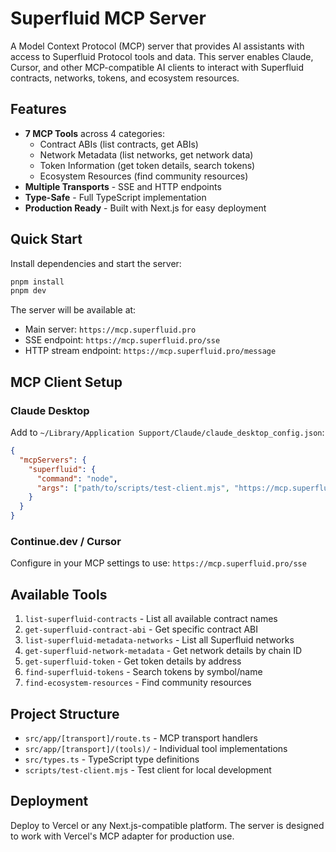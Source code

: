 # Superfluid MCP Server

A Model Context Protocol (MCP) server that provides AI assistants with access to Superfluid Protocol tools and data. This server enables Claude, Cursor, and other MCP-compatible AI clients to interact with Superfluid contracts, networks, tokens, and ecosystem resources.

## Features

- **7 MCP Tools** across 4 categories:
  - Contract ABIs (list contracts, get ABIs)
  - Network Metadata (list networks, get network data)
  - Token Information (get token details, search tokens)
  - Ecosystem Resources (find community resources)
- **Multiple Transports** - SSE and HTTP endpoints
- **Type-Safe** - Full TypeScript implementation
- **Production Ready** - Built with Next.js for easy deployment

## Quick Start

Install dependencies and start the server:

```bash
pnpm install
pnpm dev
```

The server will be available at:
- Main server: `https://mcp.superfluid.pro`
- SSE endpoint: `https://mcp.superfluid.pro/sse`
- HTTP stream endpoint: `https://mcp.superfluid.pro/message`

## MCP Client Setup

### Claude Desktop

Add to `~/Library/Application Support/Claude/claude_desktop_config.json`:

```json
{
  "mcpServers": {
    "superfluid": {
      "command": "node",
      "args": ["path/to/scripts/test-client.mjs", "https://mcp.superfluid.pro/sse"]
    }
  }
}
```

### Continue.dev / Cursor

Configure in your MCP settings to use: `https://mcp.superfluid.pro/sse`

## Available Tools

1. `list-superfluid-contracts` - List all available contract names
2. `get-superfluid-contract-abi` - Get specific contract ABI
3. `list-superfluid-metadata-networks` - List all Superfluid networks
4. `get-superfluid-network-metadata` - Get network details by chain ID
5. `get-superfluid-token` - Get token details by address
6. `find-superfluid-tokens` - Search tokens by symbol/name
7. `find-ecosystem-resources` - Find community resources

## Project Structure

- `src/app/[transport]/route.ts` - MCP transport handlers
- `src/app/[transport]/(tools)/` - Individual tool implementations
- `src/types.ts` - TypeScript type definitions
- `scripts/test-client.mjs` - Test client for local development

## Deployment

Deploy to Vercel or any Next.js-compatible platform. The server is designed to work with Vercel's MCP adapter for production use.
